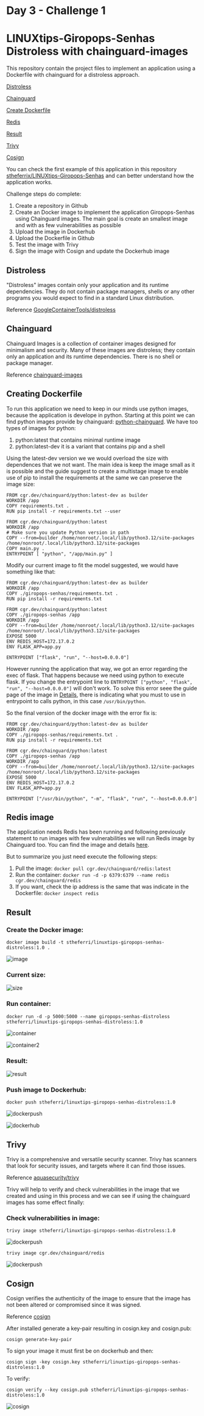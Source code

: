 # Day 3 - Challenge 1
# LINUXtips-Giropops-Senhas Distroless with chainguard-images

This repository contain the project files to implement an application using a Dockerfile with chainguard for a distroless approach.

[Distroless](##distroless)

[Chainguard](##chainguard)

[Create Dockerfile](##create-dockerfile)

[Redis](##redis)

[Result](##result)

[Trivy](##trivy)

[Cosign](##cosign)

You can check the first example of this application in this repository [stheferrix/LINUXtips-Giropops-Senhas](https://github.com/stheferrix/LINUXtips-Giropops-Senhas) and can better understand how the application works.

Challenge steps do complete:

1. Create a repository in Github
1. Create an Docker image to implement the application Giropops-Senhas using Chainguard images.
   The main goal is create an smallest image and with as few vulnerabilities as possible
1. Upload the image in Dockerhub
1. Upload the Dockerfile in Github
1. Test the image with Trivy
1. Sign the image with Cosign and update the Dockerhub image

## Distroless

"Distroless" images contain only your application and its runtime dependencies. They do not contain package managers, shells or any other programs you would expect to find in a standard Linux distribution.

Reference [GoogleContainerTools/distroless](https://github.com/GoogleContainerTools/distroless)

## Chainguard

Chainguard Images is a collection of container images designed for minimalism and security.
Many of these images are distroless; they contain only an application and its runtime dependencies. There is no shell or package manager.

Reference [chainguard-images](https://github.com/chainguard-images)

## Creating Dockerfile

To run this application we need to keep in our minds use python images, because the application is develope in python.
Starting at this point we can find python images provide by chainguard: [python-chainguard](https://edu.chainguard.dev/chainguard/chainguard-images/reference/python/).
We have too types of images for python:

1. python:latest that contains minimal runtime image
1. python:latest-dev it is a variant that contains pip and a shell

Using the latest-dev version we we would overload the size with dependences that we not want.
The main idea is keep the image small as it is possible and the guide suggest to create a multistage image to enable use of pip to install the requirements at the same we can preserve the image size:

```
FROM cgr.dev/chainguard/python:latest-dev as builder
WORKDIR /app
COPY requirements.txt .
RUN pip install -r requirements.txt --user

FROM cgr.dev/chainguard/python:latest
WORKDIR /app
# Make sure you update Python version in path
COPY --from=builder /home/nonroot/.local/lib/python3.12/site-packages /home/nonroot/.local/lib/python3.12/site-packages
COPY main.py .
ENTRYPOINT [ "python", "/app/main.py" ]
```

Modify our current image to fit the model suggested, we would have something like that:

```
FROM cgr.dev/chainguard/python:latest-dev as builder
WORKDIR /app
COPY ./giropops-senhas/requirements.txt .
RUN pip install -r requirements.txt

FROM cgr.dev/chainguard/python:latest
COPY ./giropops-senhas /app
WORKDIR /app
COPY --from=builder /home/nonroot/.local/lib/python3.12/site-packages /home/nonroot/.local/lib/python3.12/site-packages
EXPOSE 5000
ENV REDIS_HOST=172.17.0.2
ENV FLASK_APP=app.py

ENTRYPOINT ["flask", "run", "--host=0.0.0.0"]
```

However running the application that way, we got an error regarding the exec of flask.
That happens because we need using python to execute flask. 
If you change the entrypoint line to `ENTRYPOINT ["python", "flask", "run", "--host=0.0.0.0"]` will don't work. 
To solve this error seee the guide page of the image in [Details](https://edu.chainguard.dev/chainguard/chainguard-images/reference/python/image_specs/), there is indicating what you must to use in entrypoint to calls python, in this case `/usr/bin/python`.

So the final version of the docker image with the error fix is:

```
FROM cgr.dev/chainguard/python:latest-dev as builder
WORKDIR /app
COPY ./giropops-senhas/requirements.txt .
RUN pip install -r requirements.txt

FROM cgr.dev/chainguard/python:latest
COPY ./giropops-senhas /app
WORKDIR /app
COPY --from=builder /home/nonroot/.local/lib/python3.12/site-packages /home/nonroot/.local/lib/python3.12/site-packages
EXPOSE 5000
ENV REDIS_HOST=172.17.0.2
ENV FLASK_APP=app.py

ENTRYPOINT ["/usr/bin/python", "-m", "flask", "run", "--host=0.0.0.0"]
```

## Redis image

The application needs Redis has been running and following previously statement to run images with few vulnerabilities we will run Redis image by Chainguard too.
You can find the image and details [here](https://edu.chainguard.dev/chainguard/chainguard-images/reference/redis/).

But to summarize you just need execute the following steps:

1. Pull the image: `docker pull cgr.dev/chainguard/redis:latest`
1. Run the container: `docker run -d -p 6379:6379 --name redis cgr.dev/chainguard/redis`
1. If you want, check the ip address is the same that was indicate in the Dockerfile: `docker inspect redis`

## Result

### Create the Docker image:

`docker image build -t stheferri/linuxtips-giropops-senhas-distroless:1.0 .`

![image](https://github.com/stheferrix/LINUXtips-Giropops-Senhas-Distroless/blob/main/assets/create-image.PNG)

### Current size:

![size](https://github.com/stheferrix/LINUXtips-Giropops-Senhas-Distroless/blob/main/assets/size-image.PNG)

### Run container:

`docker run -d -p 5000:5000 --name giropops-senhas-distroless stheferri/linuxtips-giropops-senhas-distroless:1.0`

![container](https://github.com/stheferrix/LINUXtips-Giropops-Senhas-Distroless/blob/main/assets/run-container.PNG)

![container2](https://github.com/stheferrix/LINUXtips-Giropops-Senhas-Distroless/blob/main/assets/container-ls.PNG)

### Result:

![result](https://github.com/stheferrix/LINUXtips-Giropops-Senhas-Distroless/blob/main/assets/result.PNG)

### Push image to Dockerhub:

`docker push stheferri/linuxtips-giropops-senhas-distroless:1.0`

![dockerpush](https://github.com/stheferrix/LINUXtips-Giropops-Senhas-Distroless/blob/main/assets/docker-push.PNG)

![dockerhub](https://github.com/stheferrix/LINUXtips-Giropops-Senhas-Distroless/blob/main/assets/dockerhub.PNG)

## Trivy

Trivy is a comprehensive and versatile security scanner. Trivy has scanners that look for security issues, and targets where it can find those issues.

Reference [aquasecurity/trivy](https://github.com/aquasecurity/trivy)

Trivy will help to verify and check vulnerabilities in the image that we created and using in this process and we can see if using the chainguard images has some effect finally:

### Check vulnerabilities in image:

`trivy image stheferri/linuxtips-giropops-senhas-distroless:1.0`

![dockerpush](https://github.com/stheferrix/LINUXtips-Giropops-Senhas-Distroless/blob/main/assets/trivy-giropops.PNG)

`trivy image cgr.dev/chainguard/redis`

![dockerpush](https://github.com/stheferrix/LINUXtips-Giropops-Senhas-Distroless/blob/main/assets/trivy-redis.PNG)

## Cosign

Cosign verifies the authenticity of the image to ensure that the image has not been altered or compromised since it was signed.

Reference [cosign](https://docs.sigstore.dev/signing/quickstart/)

After installed generate a key-pair resulting in cosign.key and cosign.pub:

`cosign generate-key-pair`

To sign your image it must first be on dockerhub and then:

`cosign sign -key cosign.key stheferri/linuxtips-giropops-senhas-distroless:1.0`

To verify:

`cosign verify --key cosign.pub stheferri/linuxtips-giropops-senhas-distroless:1.0`

![cosign](https://github.com/stheferrix/LINUXtips-Giropops-Senhas-Distroless/blob/main/assets/cosign.PNG)



